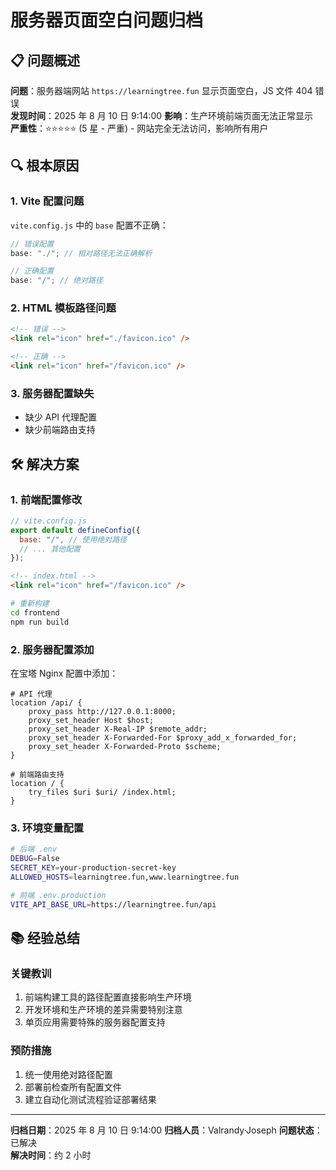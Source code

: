 # 服务器页面空白问题归档

## 📋 问题概述

**问题**：服务器端网站 `https://learningtree.fun` 显示页面空白，JS 文件 404 错误  
**发现时间**：2025 年 8 月 10 日 9:14:00
**影响**：生产环境前端页面无法正常显示  
**严重性**：⭐⭐⭐⭐⭐ (5 星 - 严重) - 网站完全无法访问，影响所有用户

## 🔍 根本原因

### 1. Vite 配置问题

`vite.config.js` 中的 `base` 配置不正确：

```javascript
// 错误配置
base: "./"; // 相对路径无法正确解析

// 正确配置
base: "/"; // 绝对路径
```

### 2. HTML 模板路径问题

```html
<!-- 错误 -->
<link rel="icon" href="./favicon.ico" />

<!-- 正确 -->
<link rel="icon" href="/favicon.ico" />
```

### 3. 服务器配置缺失

- 缺少 API 代理配置
- 缺少前端路由支持

## 🛠️ 解决方案

### 1. 前端配置修改

```javascript
// vite.config.js
export default defineConfig({
  base: "/", // 使用绝对路径
  // ... 其他配置
});
```

```html
<!-- index.html -->
<link rel="icon" href="/favicon.ico" />
```

```bash
# 重新构建
cd frontend
npm run build
```

### 2. 服务器配置添加

在宝塔 Nginx 配置中添加：

```nginx
# API 代理
location /api/ {
    proxy_pass http://127.0.0.1:8000;
    proxy_set_header Host $host;
    proxy_set_header X-Real-IP $remote_addr;
    proxy_set_header X-Forwarded-For $proxy_add_x_forwarded_for;
    proxy_set_header X-Forwarded-Proto $scheme;
}

# 前端路由支持
location / {
    try_files $uri $uri/ /index.html;
}
```

### 3. 环境变量配置

```bash
# 后端 .env
DEBUG=False
SECRET_KEY=your-production-secret-key
ALLOWED_HOSTS=learningtree.fun,www.learningtree.fun

# 前端 .env.production
VITE_API_BASE_URL=https://learningtree.fun/api
```

## 📚 经验总结

### 关键教训

1. 前端构建工具的路径配置直接影响生产环境
2. 开发环境和生产环境的差异需要特别注意
3. 单页应用需要特殊的服务器配置支持

### 预防措施

1. 统一使用绝对路径配置
2. 部署前检查所有配置文件
3. 建立自动化测试流程验证部署结果

---

**归档日期**：2025 年 8 月 10 日 9:14:00
**归档人员**：Valrandy·Joseph
**问题状态**：已解决  
**解决时间**：约 2 小时
